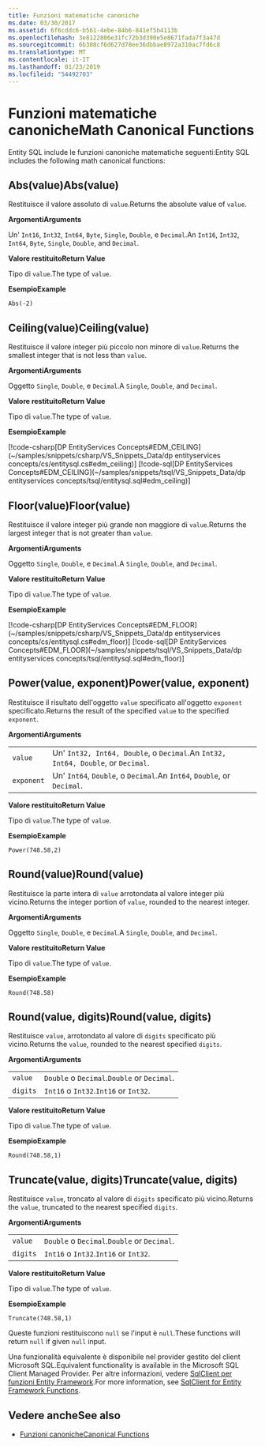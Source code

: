 ```yaml
---
title: Funzioni matematiche canoniche
ms.date: 03/30/2017
ms.assetid: 6f6cddc6-b561-4ebe-84b6-841ef5b4113b
ms.openlocfilehash: 3e8122806e31fc72b3d390e5e8671fada7f3a47d
ms.sourcegitcommit: 6b308cf6d627d78ee36dbbae8972a310ac7fd6c8
ms.translationtype: MT
ms.contentlocale: it-IT
ms.lasthandoff: 01/23/2019
ms.locfileid: "54492703"
---
```

# <a name="math-canonical-functions"></a><span data-ttu-id="add8c-102">Funzioni matematiche canoniche</span><span class="sxs-lookup"><span data-stu-id="add8c-102">Math Canonical Functions</span></span>

<span data-ttu-id="add8c-103">Entity SQL include le funzioni canoniche matematiche seguenti:</span><span class="sxs-lookup"><span data-stu-id="add8c-103">Entity SQL includes the following math canonical functions:</span></span>
  
## <a name="absvalue"></a><span data-ttu-id="add8c-104">Abs(value)</span><span class="sxs-lookup"><span data-stu-id="add8c-104">Abs(value)</span></span>

<span data-ttu-id="add8c-105">Restituisce il valore assoluto di `value`.</span><span class="sxs-lookup"><span data-stu-id="add8c-105">Returns the absolute value of `value`.</span></span>

<span data-ttu-id="add8c-106">**Argomenti**</span><span class="sxs-lookup"><span data-stu-id="add8c-106">**Arguments**</span></span>

<span data-ttu-id="add8c-107">Un' `Int16`, `Int32`, `Int64`, `Byte`, `Single`, `Double`, e `Decimal`.</span><span class="sxs-lookup"><span data-stu-id="add8c-107">An `Int16`, `Int32`, `Int64`, `Byte`, `Single`, `Double`, and `Decimal`.</span></span>

<span data-ttu-id="add8c-108">**Valore restituito**</span><span class="sxs-lookup"><span data-stu-id="add8c-108">**Return Value**</span></span>

<span data-ttu-id="add8c-109">Tipo di `value`.</span><span class="sxs-lookup"><span data-stu-id="add8c-109">The type of `value`.</span></span>

<span data-ttu-id="add8c-110">**Esempio**</span><span class="sxs-lookup"><span data-stu-id="add8c-110">**Example**</span></span>

`Abs(-2)`

## <a name="ceilingvalue"></a><span data-ttu-id="add8c-111">Ceiling(value)</span><span class="sxs-lookup"><span data-stu-id="add8c-111">Ceiling(value)</span></span>

<span data-ttu-id="add8c-112">Restituisce il valore integer più piccolo non minore di `value`.</span><span class="sxs-lookup"><span data-stu-id="add8c-112">Returns the smallest integer that is not less than `value`.</span></span>

<span data-ttu-id="add8c-113">**Argomenti**</span><span class="sxs-lookup"><span data-stu-id="add8c-113">**Arguments**</span></span>

<span data-ttu-id="add8c-114">Oggetto `Single`, `Double`, e `Decimal`.</span><span class="sxs-lookup"><span data-stu-id="add8c-114">A `Single`, `Double`, and `Decimal`.</span></span>

<span data-ttu-id="add8c-115">**Valore restituito**</span><span class="sxs-lookup"><span data-stu-id="add8c-115">**Return Value**</span></span>

<span data-ttu-id="add8c-116">Tipo di `value`.</span><span class="sxs-lookup"><span data-stu-id="add8c-116">The type of `value`.</span></span>

<span data-ttu-id="add8c-117">**Esempio**</span><span class="sxs-lookup"><span data-stu-id="add8c-117">**Example**</span></span>

[!code-csharp[DP EntityServices Concepts#EDM_CEILING](~/samples/snippets/csharp/VS_Snippets_Data/dp entityservices concepts/cs/entitysql.cs#edm_ceiling)]
[!code-sql[DP EntityServices Concepts#EDM_CEILING](~/samples/snippets/tsql/VS_Snippets_Data/dp entityservices concepts/tsql/entitysql.sql#edm_ceiling)]

## <a name="floorvalue"></a><span data-ttu-id="add8c-118">Floor(value)</span><span class="sxs-lookup"><span data-stu-id="add8c-118">Floor(value)</span></span>

<span data-ttu-id="add8c-119">Restituisce il valore integer più grande non maggiore di `value`.</span><span class="sxs-lookup"><span data-stu-id="add8c-119">Returns the largest integer that is not greater than `value`.</span></span>

<span data-ttu-id="add8c-120">**Argomenti**</span><span class="sxs-lookup"><span data-stu-id="add8c-120">**Arguments**</span></span>

<span data-ttu-id="add8c-121">Oggetto `Single`, `Double`, e `Decimal`.</span><span class="sxs-lookup"><span data-stu-id="add8c-121">A `Single`, `Double`, and `Decimal`.</span></span>

<span data-ttu-id="add8c-122">**Valore restituito**</span><span class="sxs-lookup"><span data-stu-id="add8c-122">**Return Value**</span></span>

<span data-ttu-id="add8c-123">Tipo di `value`.</span><span class="sxs-lookup"><span data-stu-id="add8c-123">The type of `value`.</span></span>

<span data-ttu-id="add8c-124">**Esempio**</span><span class="sxs-lookup"><span data-stu-id="add8c-124">**Example**</span></span>

[!code-csharp[DP EntityServices Concepts#EDM_FLOOR](~/samples/snippets/csharp/VS_Snippets_Data/dp entityservices concepts/cs/entitysql.cs#edm_floor)]
[!code-sql[DP EntityServices Concepts#EDM_FLOOR](~/samples/snippets/tsql/VS_Snippets_Data/dp entityservices concepts/tsql/entitysql.sql#edm_floor)]

## <a name="powervalue-exponent"></a><span data-ttu-id="add8c-125">Power(value, exponent)</span><span class="sxs-lookup"><span data-stu-id="add8c-125">Power(value, exponent)</span></span>

<span data-ttu-id="add8c-126">Restituisce il risultato dell'oggetto `value` specificato all'oggetto `exponent` specificato.</span><span class="sxs-lookup"><span data-stu-id="add8c-126">Returns the result of the specified `value` to the specified `exponent`.</span></span>

<span data-ttu-id="add8c-127">**Argomenti**</span><span class="sxs-lookup"><span data-stu-id="add8c-127">**Arguments**</span></span>

|  |  |
|--|--|
|`value` | <span data-ttu-id="add8c-128">Un' `Int32, Int64, Double`, o `Decimal`.</span><span class="sxs-lookup"><span data-stu-id="add8c-128">An `Int32, Int64, Double`, or `Decimal`.</span></span> |
|`exponent` | <span data-ttu-id="add8c-129">Un' `Int64`, `Double`, o `Decimal`.</span><span class="sxs-lookup"><span data-stu-id="add8c-129">An `Int64`, `Double`, or `Decimal`.</span></span> |

<span data-ttu-id="add8c-130">**Valore restituito**</span><span class="sxs-lookup"><span data-stu-id="add8c-130">**Return Value**</span></span>

<span data-ttu-id="add8c-131">Tipo di `value`.</span><span class="sxs-lookup"><span data-stu-id="add8c-131">The type of `value`.</span></span>

<span data-ttu-id="add8c-132">**Esempio**</span><span class="sxs-lookup"><span data-stu-id="add8c-132">**Example**</span></span>

`Power(748.58,2)`

## <a name="roundvalue"></a><span data-ttu-id="add8c-133">Round(value)</span><span class="sxs-lookup"><span data-stu-id="add8c-133">Round(value)</span></span>

<span data-ttu-id="add8c-134">Restituisce la parte intera di `value` arrotondata al valore integer più vicino.</span><span class="sxs-lookup"><span data-stu-id="add8c-134">Returns the integer portion of `value`, rounded to the nearest integer.</span></span>

<span data-ttu-id="add8c-135">**Argomenti**</span><span class="sxs-lookup"><span data-stu-id="add8c-135">**Arguments**</span></span>

<span data-ttu-id="add8c-136">Oggetto `Single`, `Double`, e `Decimal`.</span><span class="sxs-lookup"><span data-stu-id="add8c-136">A `Single`, `Double`, and `Decimal`.</span></span>

<span data-ttu-id="add8c-137">**Valore restituito**</span><span class="sxs-lookup"><span data-stu-id="add8c-137">**Return Value**</span></span>

<span data-ttu-id="add8c-138">Tipo di `value`.</span><span class="sxs-lookup"><span data-stu-id="add8c-138">The type of `value`.</span></span>

<span data-ttu-id="add8c-139">**Esempio**</span><span class="sxs-lookup"><span data-stu-id="add8c-139">**Example**</span></span>

`Round(748.58)`

## <a name="roundvalue-digits"></a><span data-ttu-id="add8c-140">Round(value, digits)</span><span class="sxs-lookup"><span data-stu-id="add8c-140">Round(value, digits)</span></span>

<span data-ttu-id="add8c-141">Restituisce `value`, arrotondato al valore di `digits` specificato più vicino.</span><span class="sxs-lookup"><span data-stu-id="add8c-141">Returns the `value`, rounded to the nearest specified `digits`.</span></span>

<span data-ttu-id="add8c-142">**Argomenti**</span><span class="sxs-lookup"><span data-stu-id="add8c-142">**Arguments**</span></span>

|  |  |
|--|--|
|`value`|<span data-ttu-id="add8c-143">`Double` o `Decimal`.</span><span class="sxs-lookup"><span data-stu-id="add8c-143">`Double` or `Decimal`.</span></span>|
|`digits`|<span data-ttu-id="add8c-144">`Int16` o `Int32`.</span><span class="sxs-lookup"><span data-stu-id="add8c-144">`Int16` or `Int32`.</span></span>|

<span data-ttu-id="add8c-145">**Valore restituito**</span><span class="sxs-lookup"><span data-stu-id="add8c-145">**Return Value**</span></span>

<span data-ttu-id="add8c-146">Tipo di `value`.</span><span class="sxs-lookup"><span data-stu-id="add8c-146">The type of `value`.</span></span>

<span data-ttu-id="add8c-147">**Esempio**</span><span class="sxs-lookup"><span data-stu-id="add8c-147">**Example**</span></span>

`Round(748.58,1)`

## <a name="truncatevalue-digits"></a><span data-ttu-id="add8c-148">Truncate(value, digits)</span><span class="sxs-lookup"><span data-stu-id="add8c-148">Truncate(value, digits)</span></span>

<span data-ttu-id="add8c-149">Restituisce `value`, troncato al valore di `digits` specificato più vicino.</span><span class="sxs-lookup"><span data-stu-id="add8c-149">Returns the `value`, truncated to the nearest specified `digits`.</span></span>

<span data-ttu-id="add8c-150">**Argomenti**</span><span class="sxs-lookup"><span data-stu-id="add8c-150">**Arguments**</span></span>

|  |  |
|--|--|
|`value`|<span data-ttu-id="add8c-151">`Double` o `Decimal`.</span><span class="sxs-lookup"><span data-stu-id="add8c-151">`Double` or `Decimal`.</span></span>|
|`digits`|<span data-ttu-id="add8c-152">`Int16` o `Int32`.</span><span class="sxs-lookup"><span data-stu-id="add8c-152">`Int16` or `Int32`.</span></span>|

<span data-ttu-id="add8c-153">**Valore restituito**</span><span class="sxs-lookup"><span data-stu-id="add8c-153">**Return Value**</span></span>

<span data-ttu-id="add8c-154">Tipo di `value`.</span><span class="sxs-lookup"><span data-stu-id="add8c-154">The type of `value`.</span></span>

<span data-ttu-id="add8c-155">**Esempio**</span><span class="sxs-lookup"><span data-stu-id="add8c-155">**Example**</span></span>

`Truncate(748.58,1)`  
  
 <span data-ttu-id="add8c-156">Queste funzioni restituiscono `null` se l'input è `null`.</span><span class="sxs-lookup"><span data-stu-id="add8c-156">These functions will return `null` if given `null` input.</span></span>  
  
 <span data-ttu-id="add8c-157">Una funzionalità equivalente è disponibile nel provider gestito del client Microsoft SQL.</span><span class="sxs-lookup"><span data-stu-id="add8c-157">Equivalent functionality is available in the Microsoft SQL Client Managed Provider.</span></span> <span data-ttu-id="add8c-158">Per altre informazioni, vedere [SqlClient per funzioni Entity Framework](../../../../../../docs/framework/data/adonet/ef/sqlclient-for-ef-functions.md).</span><span class="sxs-lookup"><span data-stu-id="add8c-158">For more information, see [SqlClient for Entity Framework Functions](../../../../../../docs/framework/data/adonet/ef/sqlclient-for-ef-functions.md).</span></span>  
  
## <a name="see-also"></a><span data-ttu-id="add8c-159">Vedere anche</span><span class="sxs-lookup"><span data-stu-id="add8c-159">See also</span></span>
- [<span data-ttu-id="add8c-160">Funzioni canoniche</span><span class="sxs-lookup"><span data-stu-id="add8c-160">Canonical Functions</span></span>](../../../../../../docs/framework/data/adonet/ef/language-reference/canonical-functions.md)
